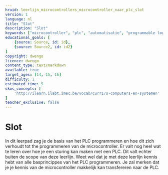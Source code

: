 ```yaml
---
hruid: leerlijn_microcontrollers_microcontroller_naar_plc_slot
version: 1
language: nl
title: "Slot"
description: "Slot"
keywords: ["microcontroller", "plc", "automatisatie", "programmable logic controller", "µC", "ladder"]
educational_goals: [
    {source: Source, id: id}, 
    {source: Source2, id: id2}
]
copyright: dwengo
licence: dwengo
content_type: text/markdown
available: true
target_ages: [14, 15, 16]
difficulty: 1
estimated_time: 5
skos_concepts: [
    'http://ilearn.ilabt.imec.be/vocab/curr1/s-computers-en-systemen'
]
teacher_exclusive: false
---
```


# Slot

In dit leerpad zag je de basis van het PLC programmeren en hoe dit zich verhoudt tot the programmeren van de microcontroller. Er valt nog heel wat te leren over hoe je een sturing kan maken met een PLC. Dit valt echter buiten de scope van deze leerlijn. Weet wel dat je met deze leerlijn kennis hebt van alle basprincippes van het PLC programmeren. Je zal merken dat je je kennis van de microcontroller makkelijk kan transfereren naar de PLC.